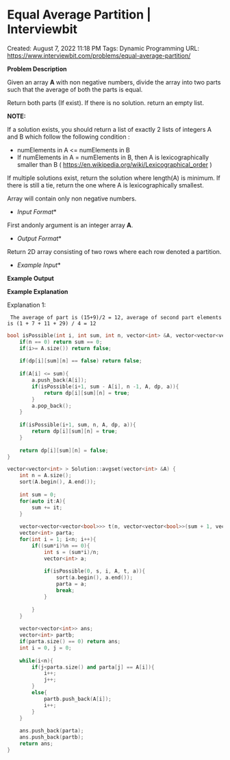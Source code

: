 # Equal Average Partition | Interviewbit

Created: August 7, 2022 11:18 PM
Tags: Dynamic Programming
URL: https://www.interviewbit.com/problems/equal-average-partition/

**Problem Description**

Given an array **A** with non negative numbers, divide the array into two parts such that the average of both the parts is equal.

Return both parts (If exist). If there is no solution. return an empty list.

**NOTE:**

If a solution exists, you should return a list of exactly 2 lists of integers A and B which follow the following condition :

- numElements in A <= numElements in B
- If numElements in A = numElements in B, then A is lexicographically smaller than B ( https://en.wikipedia.org/wiki/Lexicographical_order )

If multiple solutions exist, return the solution where length(A) is minimum. If there is still a tie, return the one where A is lexicographically smallest.

Array will contain only non negative numbers.

- *Input Format**

First andonly argument is an integer array **A**.

- *Output Format**

Return 2D array consisting of two rows where each row denoted a partition.

- *Example Input**

**Example Output**

**Example Explanation**

Explanation 1:

```
 The average of part is (15+9)/2 = 12, average of second part elements is (1 + 7 + 11 + 29) / 4 = 12

```

```cpp
bool isPossible(int i, int sum, int n, vector<int> &A, vector<vector<vector<bool>>> &dp, vector<int> &a){
    if(n == 0) return sum == 0;
    if(i>= A.size()) return false;
    
    if(dp[i][sum][n] == false) return false;
    
    if(A[i] <= sum){
        a.push_back(A[i]);
        if(isPossible(i+1, sum - A[i], n -1, A, dp, a)){
            return dp[i][sum][n] = true;
        }
        a.pop_back();
    }
    
    if(isPossible(i+1, sum, n, A, dp, a)){
        return dp[i][sum][n] = true;
    }
    
    return dp[i][sum][n] = false; 
}

vector<vector<int> > Solution::avgset(vector<int> &A) {
    int n = A.size();
    sort(A.begin(), A.end());
    
    int sum = 0;
    for(auto it:A){
        sum += it;
    }
    
    vector<vector<vector<bool>>> t(n, vector<vector<bool>>(sum + 1, vector<bool>(n, true)));
    vector<int> parta;
    for(int i = 1; i<n; i++){
        if((sum*i)%n == 0){
            int s = (sum*i)/n;
            vector<int> a;
            
            if(isPossible(0, s, i, A, t, a)){
                sort(a.begin(), a.end());
                parta = a;
                break;
            }
            
        }
    }
    
    vector<vector<int>> ans;
    vector<int> partb;
    if(parta.size() == 0) return ans;
    int i = 0, j = 0;
    
    while(i<n){
        if(j<parta.size() and parta[j] == A[i]){
            i++;
            j++;
        }
        else{
            partb.push_back(A[i]);
            i++;
        }
    }
    
    ans.push_back(parta);
    ans.push_back(partb);
    return ans;   
}
```